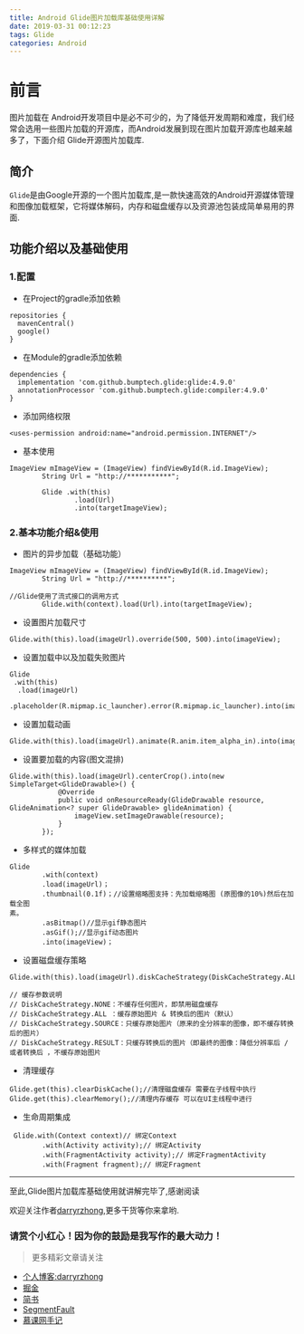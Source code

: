 ```yaml
---
title: Android Glide图片加载库基础使用详解
date: 2019-03-31 00:12:23
tags: Glide
categories: Android
---
```


# 前言
图片加载在 Android开发项目中是必不可少的，为了降低开发周期和难度，我们经常会选用一些图片加载的开源库，而Android发展到现在图片加载开源库也越来越多了，下面介绍 Glide开源图片加载库.

## 简介
`Glide`是由Google开源的一个图片加载库,是一款快速高效的Android开源媒体管理和图像加载框架，它将媒体解码，内存和磁盘缓存以及资源池包装成简单易用的界面.

## 功能介绍以及基础使用
### 1.配置

* 在Project的gradle添加依赖
```
repositories {
  mavenCentral()
  google()
}
```

* 在Module的gradle添加依赖
```
dependencies {
  implementation 'com.github.bumptech.glide:glide:4.9.0'
  annotationProcessor 'com.github.bumptech.glide:compiler:4.9.0'
}
```

<!--more-->


* 添加网络权限
```
<uses-permission android:name="android.permission.INTERNET"/>
```

* 基本使用
```
ImageView mImageView = (ImageView) findViewById(R.id.ImageView);
        String Url = "http://***********";

        Glide .with(this)
                .load(Url)
                .into(targetImageView);
```

### 2.基本功能介绍&使用

* 图片的异步加载（基础功能）
```
ImageView mImageView = (ImageView) findViewById(R.id.ImageView);
        String Url = "http://**********";

//Glide使用了流式接口的调用方式
        Glide.with(context).load(Url).into(targetImageView);

```

* 设置图片加载尺寸
```
Glide.with(this).load(imageUrl).override(500, 500).into(imageView);
```

* 设置加载中以及加载失败图片
```
Glide
 .with(this)
  .load(imageUrl)
 .placeholder(R.mipmap.ic_launcher).error(R.mipmap.ic_launcher).into(imageView);
```

* 设置加载动画
```
Glide.with(this).load(imageUrl).animate(R.anim.item_alpha_in).into(imageView);
```

* 设置要加载的内容(图文混排)
```
Glide.with(this).load(imageUrl).centerCrop().into(new SimpleTarget<GlideDrawable>() {
            @Override
            public void onResourceReady(GlideDrawable resource, GlideAnimation<? super GlideDrawable> glideAnimation) {
                imageView.setImageDrawable(resource);
            }
        });
```

* 多样式的媒体加载
```
Glide
        .with(context)
        .load(imageUrl)；
        .thumbnail(0.1f)；//设置缩略图支持：先加载缩略图 (原图像的10%)然后在加载全图
素。
        .asBitmap()//显示gif静态图片 
        .asGif();//显示gif动态图片
        .into(imageView)；
```

* 设置磁盘缓存策略
```
Glide.with(this).load(imageUrl).diskCacheStrategy(DiskCacheStrategy.ALL).into(imageView);

// 缓存参数说明
// DiskCacheStrategy.NONE：不缓存任何图片，即禁用磁盘缓存
// DiskCacheStrategy.ALL ：缓存原始图片 & 转换后的图片（默认）
// DiskCacheStrategy.SOURCE：只缓存原始图片（原来的全分辨率的图像，即不缓存转换后的图片）
// DiskCacheStrategy.RESULT：只缓存转换后的图片（即最终的图像：降低分辨率后 / 或者转换后 ，不缓存原始图片
```

* 清理缓存
```
Glide.get(this).clearDiskCache();//清理磁盘缓存 需要在子线程中执行 
Glide.get(this).clearMemory();//清理内存缓存 可以在UI主线程中进行
```

* 生命周期集成
```
 Glide.with(Context context)// 绑定Context
        .with(Activity activity);// 绑定Activity
        .with(FragmentActivity activity);// 绑定FragmentActivity
        .with(Fragment fragment);// 绑定Fragment
```

-----------------------------

至此,Glide图片加载库基础使用就讲解完毕了,感谢阅读


欢迎关注作者[darryrzhong](http://www.darryrzhong.site),更多干货等你来拿哟.

### 请赏个小红心！因为你的鼓励是我写作的最大动力！
>更多精彩文章请关注
- [个人博客:darryrzhong](http://www.darryrzhong.xyz)
- [掘金](https://juejin.im/user/5a6c3b19f265da3e49804988)
- [简书](https://www.jianshu.com/users/b7fdf53ec0b9/timeline)
- [SegmentFault](https://segmentfault.com/u/darryrzhong_5ac59892a5882/articles)
- [慕课网手记](https://www.imooc.com/u/6733207)


